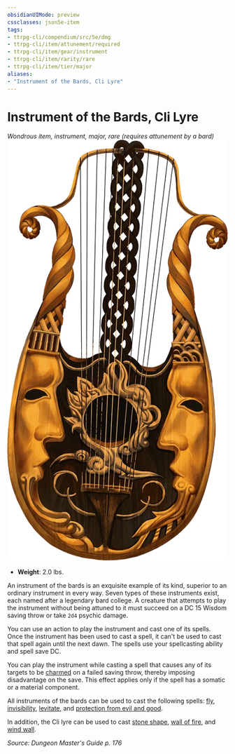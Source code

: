 ```yaml
---
obsidianUIMode: preview
cssclasses: json5e-item
tags:
- ttrpg-cli/compendium/src/5e/dmg
- ttrpg-cli/item/attunement/required
- ttrpg-cli/item/gear/instrument
- ttrpg-cli/item/rarity/rare
- ttrpg-cli/item/tier/major
aliases: 
- "Instrument of the Bards, Cli Lyre"
---
```

# Instrument of the Bards, Cli Lyre
*Wondrous item, instrument, major, rare (requires attunement by a bard)*  
![](/CLI/items/img/instrument-of-the-bards-cli-lyre.webp#right)

- **Weight**: 2.0 lbs.

An instrument of the bards is an exquisite example of its kind, superior to an ordinary instrument in every way. Seven types of these instruments exist, each named after a legendary bard college. A creature that attempts to play the instrument without being attuned to it must succeed on a DC 15 Wisdom saving throw or take `2d4` psychic damage.

You can use an action to play the instrument and cast one of its spells. Once the instrument has been used to cast a spell, it can't be used to cast that spell again until the next dawn. The spells use your spellcasting ability and spell save DC.

You can play the instrument while casting a spell that causes any of its targets to be [charmed](/CLI/conditions.md#Charmed) on a failed saving throw, thereby imposing disadvantage on the save. This effect applies only if the spell has a somatic or a material component.

All instruments of the bards can be used to cast the following spells: [fly](/CLI/spells/fly.md), [invisibility](/CLI/spells/invisibility.md), [levitate](/CLI/spells/levitate.md), and [protection from evil and good](/CLI/spells/protection-from-evil-and-good.md).

In addition, the Cli lyre can be used to cast [stone shape](/CLI/spells/stone-shape.md), [wall of fire](/CLI/spells/wall-of-fire.md), and [wind wall](/CLI/spells/wind-wall.md).

*Source: Dungeon Master's Guide p. 176*